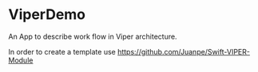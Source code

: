 # ViperDemo

An App to describe work flow in Viper architecture.


In order to create a template use https://github.com/Juanpe/Swift-VIPER-Module
